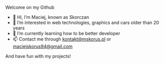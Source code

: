 Welcome on my Github 

- 👋 Hi, I’m Maciej, known as Skorczan
- 👀 I’m interested in web technologies, graphics and cars older than 20 years
- 🌱 I’m currently learning how to be better developer
- 📫 Contact me through kontakt@mskorus.pl or maciejskorus94@gmail.com

And have fun with my projects!
